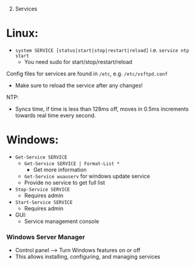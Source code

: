 2. Services

# Linux:
- `system SERVICE [status|start|stop|restart|reload]` i.e. `service ntp start`
	- You need sudo for start/stop/restart/reload

Config files for services are found in `/etc`, e.g. `/etc/vsftpd.conf`
- Make sure to reload the service after any changes!


NTP:
- Syncs time, if time is less than 128ms off, moves in 0.5ms increments towards real time every second.

# Windows:
- `Get-Service SERVICE`
	- `Get-Service SERVICE | Format-List *`
		- Get more information
	- `Get-Service wuauserv` for windows update service
	- Provide no service to get full list
- `Stop-Service SERVICE`
	- Requires admin
- `Start-Service SERVICE`
	- Requires admin
- GUI:
	- Service management console

### Windows Server Manager
- Control panel --> Turn Windows features on or off
- This allows installing, configuring, and managing services